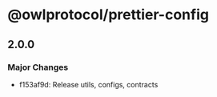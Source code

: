 # @owlprotocol/prettier-config

## 2.0.0

### Major Changes

- f153af9d: Release utils, configs, contracts
